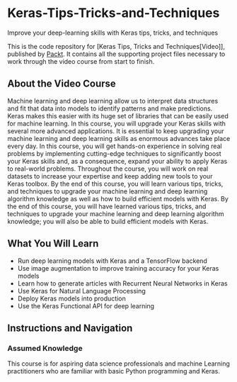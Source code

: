 # Keras-Tips-Tricks-and-Techniques
Improve your deep-learning skills with Keras tips, tricks, and techniques	


This is the code repository for [Keras Tips, Tricks and Techniques[Video]], published by [Packt](https://www.packtpub.com/?utm_source=github). It contains all the supporting project files necessary to work through the video course from start to finish.

## About the Video Course
Machine learning and deep learning allow us to interpret data structures and fit that data into models to identify patterns and make predictions. Keras makes this easier with its huge set of libraries that can be easily used for machine learning.
In this course, you will upgrade your Keras skills with several more advanced applications. It is essential to keep upgrading your machine learning and deep learning skills as enormous advances take place every day. In this course, you will get hands-on experience in solving real problems by implementing cutting-edge techniques to significantly boost your Keras skills and, as a consequence, expand your ability to apply Keras to real-world problems. Throughout the course, you will work on real datasets to increase your expertise and keep adding new tools to your Keras toolbox.
By the end of this course, you will learn various tips, tricks, and techniques to upgrade your machine learning and deep learning algorithm knowledge as well as how to build efficient models with Keras.
By the end of this course, you will have learned various tips, tricks, and techniques to upgrade your machine learning and deep learning algorithm knowledge; you will also be able to build efficient models with Keras.


<H2>What You Will Learn</H2>
<DIV class=book-info-will-learn-text>
<UL>
<LI>Run deep learning models with Keras and a TensorFlow backend
<LI>Use image augmentation to improve training accuracy for your Keras models
<LI>Learn how to generate articles with Recurrent Neural Networks in Keras
<LI>Use Keras for Natural Language Processing
<LI>Deploy Keras models into production
<LI>Use the Keras Functional API for deep learning
</LI></UL></DIV>

## Instructions and Navigation
### Assumed Knowledge
This course is for aspiring data science professionals and machine Learning practitioners who are familiar with basic Python programming and Keras.




